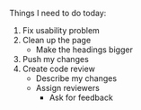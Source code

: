 Things I need to do today:
1. Fix usability problem
2. Clean up the page
   * Make the headings bigger
2. Push my changes
3. Create code review
   * Describe my changes
   * Assign reviewers
     * Ask for feedback

     
